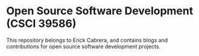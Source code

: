 # Open Source Software Development (CSCI 39586)
  This repository belongs to Erick Cabrera, and contains blogs and contributions for open source software development projects.
